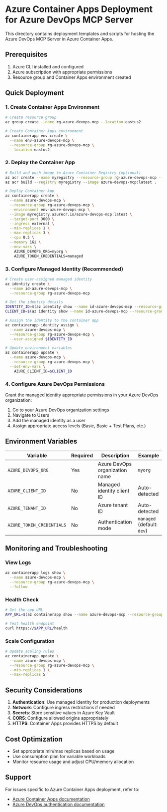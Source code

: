 # Azure Container Apps Deployment for Azure DevOps MCP Server

This directory contains deployment templates and scripts for hosting the Azure DevOps MCP Server in Azure Container Apps.

## Prerequisites

1. Azure CLI installed and configured
2. Azure subscription with appropriate permissions
3. Resource group and Container Apps environment created

## Quick Deployment

### 1. Create Container Apps Environment

```bash
# Create resource group
az group create --name rg-azure-devops-mcp --location eastus2

# Create Container Apps environment
az containerapp env create \
  --name env-azure-devops-mcp \
  --resource-group rg-azure-devops-mcp \
  --location eastus2
```

### 2. Deploy the Container App

```bash
# Build and push image to Azure Container Registry (optional)
az acr create --name myregistry --resource-group rg-azure-devops-mcp --sku Basic
az acr build --registry myregistry --image azure-devops-mcp:latest .

# Deploy Container App
az containerapp create \
  --name azure-devops-mcp \
  --resource-group rg-azure-devops-mcp \
  --environment env-azure-devops-mcp \
  --image myregistry.azurecr.io/azure-devops-mcp:latest \
  --target-port 3000 \
  --ingress external \
  --min-replicas 1 \
  --max-replicas 3 \
  --cpu 0.5 \
  --memory 1Gi \
  --env-vars \
    AZURE_DEVOPS_ORG=myorg \
    AZURE_TOKEN_CREDENTIALS=managed
```

### 3. Configure Managed Identity (Recommended)

```bash
# Create user-assigned managed identity
az identity create \
  --name id-azure-devops-mcp \
  --resource-group rg-azure-devops-mcp

# Get the identity details
IDENTITY_ID=$(az identity show --name id-azure-devops-mcp --resource-group rg-azure-devops-mcp --query id -o tsv)
CLIENT_ID=$(az identity show --name id-azure-devops-mcp --resource-group rg-azure-devops-mcp --query clientId -o tsv)

# Assign the identity to the container app
az containerapp identity assign \
  --name azure-devops-mcp \
  --resource-group rg-azure-devops-mcp \
  --user-assigned $IDENTITY_ID

# Update environment variables
az containerapp update \
  --name azure-devops-mcp \
  --resource-group rg-azure-devops-mcp \
  --set-env-vars \
    AZURE_CLIENT_ID=$CLIENT_ID
```

### 4. Configure Azure DevOps Permissions

Grant the managed identity appropriate permissions in your Azure DevOps organization:

1. Go to your Azure DevOps organization settings
2. Navigate to Users
3. Add the managed identity as a user
4. Assign appropriate access levels (Basic, Basic + Test Plans, etc.)

## Environment Variables

| Variable | Required | Description | Example |
|----------|----------|-------------|---------|
| `AZURE_DEVOPS_ORG` | Yes | Azure DevOps organization name | `myorg` |
| `AZURE_CLIENT_ID` | No | Managed identity client ID | Auto-detected |
| `AZURE_TENANT_ID` | No | Azure tenant ID | Auto-detected |
| `AZURE_TOKEN_CREDENTIALS` | No | Authentication mode | `managed` (default: `dev`) |

## Monitoring and Troubleshooting

### View Logs

```bash
az containerapp logs show \
  --name azure-devops-mcp \
  --resource-group rg-azure-devops-mcp \
  --follow
```

### Health Check

```bash
# Get the app URL
APP_URL=$(az containerapp show --name azure-devops-mcp --resource-group rg-azure-devops-mcp --query properties.configuration.ingress.fqdn -o tsv)

# Test health endpoint
curl https://$APP_URL/health
```

### Scale Configuration

```bash
# Update scaling rules
az containerapp update \
  --name azure-devops-mcp \
  --resource-group rg-azure-devops-mcp \
  --min-replicas 1 \
  --max-replicas 5
```

## Security Considerations

1. **Authentication**: Use managed identity for production deployments
2. **Network**: Configure ingress restrictions if needed
3. **Secrets**: Store sensitive values in Azure Key Vault
4. **CORS**: Configure allowed origins appropriately
5. **HTTPS**: Container Apps provides HTTPS by default

## Cost Optimization

- Set appropriate min/max replicas based on usage
- Use consumption plan for variable workloads
- Monitor resource usage and adjust CPU/memory allocation

## Support

For issues specific to Azure Container Apps deployment, refer to:
- [Azure Container Apps documentation](https://docs.microsoft.com/en-us/azure/container-apps/)
- [Azure DevOps authentication documentation](https://docs.microsoft.com/en-us/azure/devops/organizations/accounts/manage-conditional-access)